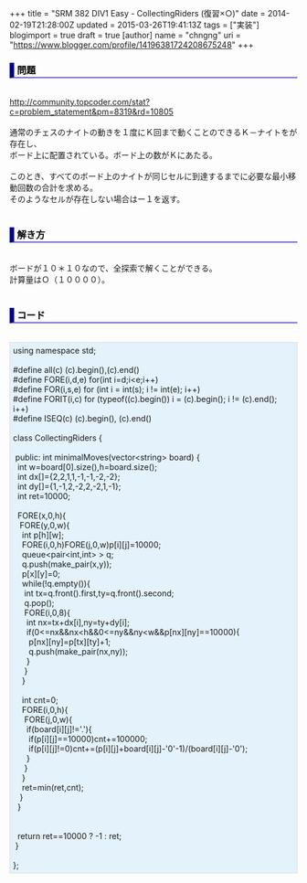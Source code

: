 +++
title = "SRM 382 DIV1 Easy - CollectingRiders (復習×○)"
date = 2014-02-19T21:28:00Z
updated = 2015-03-26T19:41:13Z
tags = ["実装"]
blogimport = true
draft = true
[author]
	name = "chngng"
	uri = "https://www.blogger.com/profile/14196381724208675248"
+++

<div dir="ltr" style="text-align: left;" trbidi="on"><h3 style="border-bottom: 2px solid slateblue; border-left: 8px solid navy; color: black; padding: 0px 0px 1px 5px;">問題 </h3><br /><a href="http://community.topcoder.com/stat?c=problem_statement&amp;pm=8319&amp;rd=10805" target="_blank">http://community.topcoder.com/stat?c=problem_statement&amp;pm=8319&amp;rd=10805</a><br /><br />通常のチェスのナイトの動きを１度にＫ回まで動くことのできるＫ－ナイトをが存在し、<br />ボード上に配置されている。ボード上の数がＫにあたる。<br /><br />このとき、すべてのボード上のナイトが同じセルに到達するまでに必要な最小移動回数の合計を求める。<br />そのようなセルが存在しない場合はー１を返す。<br /><br /><h3 style="border-bottom: 2px solid slateblue; border-left: 8px solid navy; color: black; padding: 0px 0px 1px 5px;">解き方 </h3><br />ボードが１０＊１０なので、全探索で解くことができる。<br />計算量はＯ（１００００）。<br /><br /><h3 style="border-bottom: 2px solid slateblue; border-left: 8px solid navy; color: black; padding: 0px 0px 1px 5px;">コード </h3><br /><div style="background-color: #e3f2fb; border: 1px dotted #CCCCCC; padding: 5px;">using namespace std;<br /><br />#define all(c) (c).begin(),(c).end()<br />#define FORE(i,d,e) for(int i=d;i&lt;e;i++)<br />#define FOR(i,s,e) for (int i = int(s); i != int(e); i++)<br />#define FORIT(i,c) for (typeof((c).begin()) i = (c).begin(); i != (c).end(); i++)<br />#define ISEQ(c) (c).begin(), (c).end()<br /><br />class CollectingRiders {<br /><br /><span class="Apple-tab-span" style="white-space: pre;"> </span>public: int minimalMoves(vector&lt;string&gt; board) {<br /><span class="Apple-tab-span" style="white-space: pre;">  </span>int w=board[0].size(),h=board.size();<br /><span class="Apple-tab-span" style="white-space: pre;">  </span>int dx[]={2,2,1,1,-1,-1,-2,-2};<br /><span class="Apple-tab-span" style="white-space: pre;">  </span>int dy[]={1,-1,2,-2,2,-2,1,-1};<br /><span class="Apple-tab-span" style="white-space: pre;">  </span>int ret=10000;<br /><br /><span class="Apple-tab-span" style="white-space: pre;">  </span>FORE(x,0,h){<br /><span class="Apple-tab-span" style="white-space: pre;">   </span>FORE(y,0,w){<br /><span class="Apple-tab-span" style="white-space: pre;">    </span>int p[h][w];<br /><span class="Apple-tab-span" style="white-space: pre;">    </span>FORE(i,0,h)FORE(j,0,w)p[i][j]=10000;<br /><span class="Apple-tab-span" style="white-space: pre;">    </span>queue&lt;pair&lt;int,int&gt; &gt; q;<br /><span class="Apple-tab-span" style="white-space: pre;">    </span>q.push(make_pair(x,y));<br /><span class="Apple-tab-span" style="white-space: pre;">    </span>p[x][y]=0;<br /><span class="Apple-tab-span" style="white-space: pre;">    </span>while(!q.empty()){<br /><span class="Apple-tab-span" style="white-space: pre;">     </span>int tx=q.front().first,ty=q.front().second;<br /><span class="Apple-tab-span" style="white-space: pre;">     </span>q.pop();<br /><span class="Apple-tab-span" style="white-space: pre;">     </span>FORE(i,0,8){<br /><span class="Apple-tab-span" style="white-space: pre;">      </span>int nx=tx+dx[i],ny=ty+dy[i];<br /><span class="Apple-tab-span" style="white-space: pre;">      </span>if(0&lt;=nx&amp;&amp;nx&lt;h&amp;&amp;0&lt;=ny&amp;&amp;ny&lt;w&amp;&amp;p[nx][ny]==10000){<br /><span class="Apple-tab-span" style="white-space: pre;">       </span>p[nx][ny]=p[tx][ty]+1;<br /><span class="Apple-tab-span" style="white-space: pre;">       </span>q.push(make_pair(nx,ny));<br /><span class="Apple-tab-span" style="white-space: pre;">      </span>}<br /><span class="Apple-tab-span" style="white-space: pre;">     </span>}<br /><span class="Apple-tab-span" style="white-space: pre;">    </span>}<br /><br /><span class="Apple-tab-span" style="white-space: pre;">    </span>int cnt=0;<br /><span class="Apple-tab-span" style="white-space: pre;">    </span>FORE(i,0,h){<br /><span class="Apple-tab-span" style="white-space: pre;">     </span>FORE(j,0,w){<br /><span class="Apple-tab-span" style="white-space: pre;">      </span>if(board[i][j]!='.'){<br /><span class="Apple-tab-span" style="white-space: pre;">       </span>if(p[i][j]==10000)cnt+=100000;<br /><span class="Apple-tab-span" style="white-space: pre;">       </span>if(p[i][j]!=0)cnt+=(p[i][j]+board[i][j]-'0'-1)/(board[i][j]-'0');<br /><span class="Apple-tab-span" style="white-space: pre;">      </span>}<br /><span class="Apple-tab-span" style="white-space: pre;">     </span>}<br /><span class="Apple-tab-span" style="white-space: pre;">    </span>}<br /><span class="Apple-tab-span" style="white-space: pre;">    </span>ret=min(ret,cnt);<br /><span class="Apple-tab-span" style="white-space: pre;">   </span>}<br /><span class="Apple-tab-span" style="white-space: pre;">  </span>}<br /><br /><br /><span class="Apple-tab-span" style="white-space: pre;">  </span>return ret==10000 ? -1 : ret;<br /><span class="Apple-tab-span" style="white-space: pre;"> </span>}<br /><br />};</div></div>
